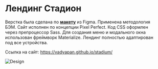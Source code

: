 # Лендинг Стадион

Верстка была сделана по **[макету](https://github.com/vadyapan/landing_stadium/blob/main/design/template.fig)** из Figma. Применена методология БЭМ. Сайт исполнен по концепции Pixel Perfect. Код CSS оформлен через препроцессор Sass. Для создания меню и модального окна использован фреймворк Materialize. Лендинг полностью адаптирован под все устройства.

Ссылка на сайт: https://vadyapan.github.io/stadium/

![Design](https://github.com/vadyapan/landing_stadium/blob/main/design/layout.png)
